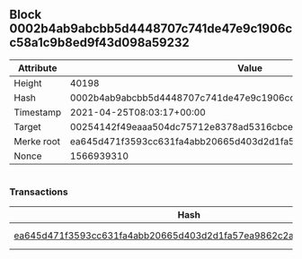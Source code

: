 ## Block 0002b4ab9abcbb5d4448707c741de47e9c1906cc58a1c9b8ed9f43d098a59232

Attribute | Value
--- | ---
Height | 40198
Hash | 0002b4ab9abcbb5d4448707c741de47e9c1906cc58a1c9b8ed9f43d098a59232
Timestamp | 2021-04-25T08:03:17+00:00
Target | 00254142f49eaaa504dc75712e8378ad5316cbcead634704b3734b6271167cc4
Merke root | ea645d471f3593cc631fa4abb20665d403d2d1fa57ea9862c2aab69b5072e3fa
Nonce | 1566939310

```

```

### Transactions

Hash | Amount
--- | ---
[ea645d471f3593cc631fa4abb20665d403d2d1fa57ea9862c2aab69b5072e3fa](ea645d471f3593cc631fa4abb20665d403d2d1fa57ea9862c2aab69b5072e3fa.md) | 10.00000000 SKEPTI 
